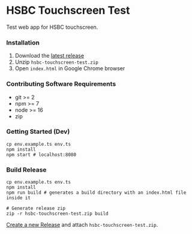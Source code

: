 # HSBC Touchscreen Test

Test web app for HSBC touchscreen.

### Installation

1. Download the [latest release](https://github.com/finer-vision/HSBC-Touchscreen-Test/releases/latest)
2. Unzip `hsbc-touchscreen-test.zip`
3. Open `index.html` in Google Chrome browser

### Contributing Software Requirements

- git >= 2
- npm >= 7
- node >= 16
- zip

### Getting Started (Dev)

```shell
cp env.example.ts env.ts
npm install
npm start # localhost:8080
```

### Build Release

```shell
cp env.example.ts env.ts
npm install
npm run build # generates a build directory with an index.html file inside it

# Generate release zip
zip -r hsbc-touchscreen-test.zip build
```

[Create a new Release](https://github.com/finer-vision/HSBC-Touchscreen-Test/releases/new) and attach `hsbc-touchscreen-test.zip`.
